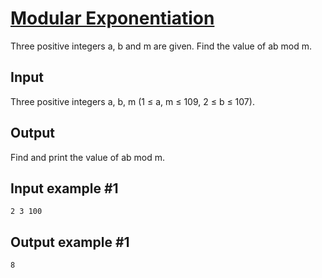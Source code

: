 # [Modular Exponentiation](https://www.e-olymp.com/en/contests/9493/problems/83164)

Three positive integers a, b and m are given. Find the value of ab mod m.

## Input

Three positive integers a, b, m (1 ≤ a, m ≤ 109, 2 ≤ b ≤ 107).

## Output
Find and print the value of ab mod m.

## Input example #1
```
2 3 100
```

## Output example #1
```
8
```
